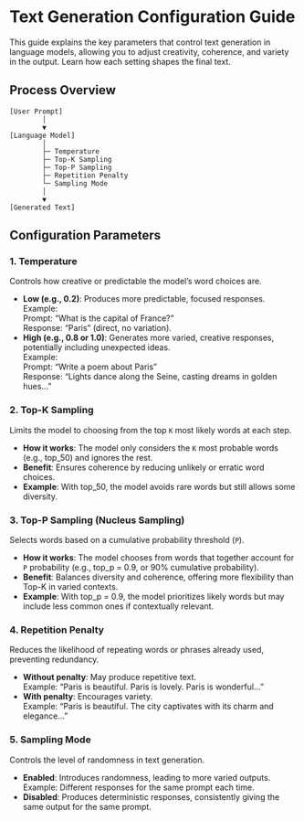 # Text Generation Configuration Guide

This guide explains the key parameters that control text generation in language models, allowing you to adjust creativity, coherence, and variety in the output. Learn how each setting shapes the final text.

## Process Overview
```
[User Prompt]
        │
        ▼
[Language Model]
        │
        ├─ Temperature
        ├─ Top-K Sampling
        ├─ Top-P Sampling
        ├─ Repetition Penalty
        └─ Sampling Mode
        │
        ▼
[Generated Text]
```

## Configuration Parameters

### 1. Temperature
Controls how creative or predictable the model’s word choices are.

- **Low (e.g., 0.2)**: Produces more predictable, focused responses.  
  Example:  
  Prompt: “What is the capital of France?”  
  Response: “Paris” (direct, no variation).
- **High (e.g., 0.8 or 1.0)**: Generates more varied, creative responses, potentially including unexpected ideas.  
  Example:  
  Prompt: “Write a poem about Paris”  
  Response: “Lights dance along the Seine, casting dreams in golden hues…”

### 2. Top-K Sampling
Limits the model to choosing from the top `K` most likely words at each step.

- **How it works**: The model only considers the `K` most probable words (e.g., top_50) and ignores the rest.  
- **Benefit**: Ensures coherence by reducing unlikely or erratic word choices.  
- **Example**: With top_50, the model avoids rare words but still allows some diversity.

### 3. Top-P Sampling (Nucleus Sampling)
Selects words based on a cumulative probability threshold (`P`).

- **How it works**: The model chooses from words that together account for `P` probability (e.g., top_p = 0.9, or 90% cumulative probability).  
- **Benefit**: Balances diversity and coherence, offering more flexibility than Top-K in varied contexts.  
- **Example**: With top_p = 0.9, the model prioritizes likely words but may include less common ones if contextually relevant.

### 4. Repetition Penalty
Reduces the likelihood of repeating words or phrases already used, preventing redundancy.

- **Without penalty**: May produce repetitive text.  
  Example: “Paris is beautiful. Paris is lovely. Paris is wonderful…”  
- **With penalty**: Encourages variety.  
  Example: “Paris is beautiful. The city captivates with its charm and elegance…”

### 5. Sampling Mode
Controls the level of randomness in text generation.

- **Enabled**: Introduces randomness, leading to more varied outputs.  
  Example: Different responses for the same prompt each time.  
- **Disabled**: Produces deterministic responses, consistently giving the same output for the same prompt.
